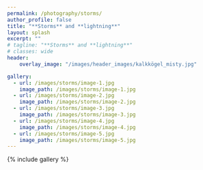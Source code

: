 ```yaml
---
permalink: /photography/storms/
author_profile: false
title: "**Storms** and **lightning**"
layout: splash
excerpt: ""
# tagline: "**Storms** and **lightning**"
# classes: wide
header: 
    overlay_image: "/images/header_images/kalkkögel_misty.jpg"

gallery:
  - url: /images/storms/image-1.jpg
    image_path: /images/storms/image-1.jpg
  - url: /images/storms/image-2.jpg
    image_path: /images/storms/image-2.jpg
  - url: /images/storms/image-3.jpg
    image_path: /images/storms/image-3.jpg
  - url: /images/storms/image-4.jpg
    image_path: /images/storms/image-4.jpg
  - url: /images/storms/image-5.jpg
    image_path: /images/storms/image-5.jpg
---
```


{% include gallery %}